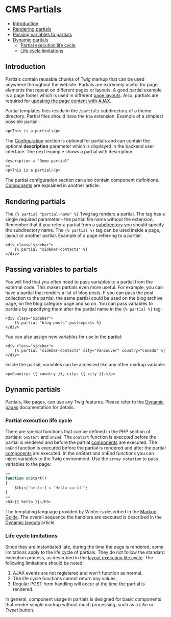 # CMS Partials

- [Introduction](#introduction)
- [Rendering partials](#rendering-partials)
- [Passing variables to partials](#partial-variables)
- [Dynamic partials](#dynamic-partials)
    - [Partial execution life cycle](#partial-life-cycle)
    - [Life cycle limitations](#life-cycle-limitations)

<a name="introduction"></a>
## Introduction

Partials contain reusable chunks of Twig markup that can be used anywhere throughout the website. Partials are extremely useful for page elements that repeat on different pages or layouts. A good partial example is a page footer which is used in different [page layouts](layouts). Also, partials are required for [updating the page content with AJAX](../ajax/update-partials).

Partial templates files reside in the `/partials` subdirectory of a theme directory. Partial files should have the `htm` extension. Example of a simplest possible partial:

```html
<p>This is a partial</p>
```

The [Configuration](themes#configuration-section) section is optional for partials and can contain the optional **description** parameter which is displayed in the backend user interface. The next example shows a partial with description:

```html
description = "Demo partial"
==
<p>This is a partial</p>
```

The partial configuration section can also contain component definitions. [Components](components) are explained in another article.

<a name="rendering-partials"></a>
## Rendering partials

The `{% partial "partial-name" %}` Twig tag renders a partial. The tag has a single required parameter - the partial file name without the extension. Remember that if you refer a partial from a [subdirectory](themes#subdirectories) you should specify the subdirectory name. The `{% partial %}` tag can be used inside a page, layout or another partial. Example of a page referring to a partial:

```twig
<div class="sidebar">
    {% partial "sidebar-contacts" %}
</div>
```

<a name="partial-variables"></a>
## Passing variables to partials

You will find that you often need to pass variables to a partial from the external code. This makes partials even more useful. For example, you can have a partial that renders a list of blog posts. If you can pass the post collection to the partial, the same partial could be used on the blog archive page, on the blog category page and so on. You can pass variables to partials by specifying them after the partial name in the `{% partial %}` tag:

```twig
<div class="sidebar">
    {% partial "blog-posts" posts=posts %}
</div>
```

You can also assign new variables for use in the partial:

```twig
<div class="sidebar">
    {% partial "sidebar-contacts" city="Vancouver" country="Canada" %}
</div>
```

Inside the partial, variables can be accessed like any other markup variable:

```twig
<p>Country: {{ country }}, city: {{ city }}.</p>
```

<a name="dynamic-partials"></a>
## Dynamic partials

Partials, like pages, can use any Twig features. Please refer to the [Dynamic pages](pages#dynamic-pages) documentation for details.

<a name="partial-life-cycle"></a>
### Partial execution life cycle

There are special functions that can be defined in the PHP section of partials: `onStart` and `onEnd`. The `onStart` function is executed before the partial is rendered and before the partial [components](components) are executed. The `onEnd` function is executed before the partial is rendered and after the partial [components](components) are executed. In the onStart and onEnd functions you can inject variables to the Twig environment. Use the `array notation` to pass variables to the page:

```php
==
function onStart()
{
    $this['hello'] = "Hello world!";
}
==
<h3>{{ hello }}</h3>
```

The templating language provided by Winter is described in the [Markup Guide](../markup). The overall sequence the handlers are executed is described in the [Dynamic layouts](layouts#dynamic-layouts) article.

<a name="life-cycle-limitations"></a>
### Life cycle limitations

Since they are instantiated late, during the time the page is rendered, some limitations apply to the life cycle of partials. They do not follow the standard execution process, as described in the [layout execution life cycle](layouts#dynamic-layouts). The following limitations should be noted:

1. AJAX events are not registered and won't function as normal.
1. The life cycle functions cannot return any values.
1. Regular POST form handling will occur at the time the partial is rendered.

In general, component usage in partials is designed for basic components that render simple markup without much processing, such as a *Like* or *Tweet* button.
